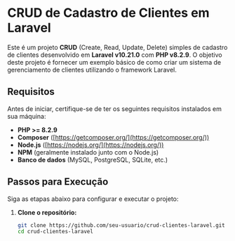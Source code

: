 # CRUD de Cadastro de Clientes em Laravel

Este é um projeto **CRUD** (Create, Read, Update, Delete) simples de cadastro de clientes desenvolvido em **Laravel v10.21.0** com **PHP v8.2.9**. O objetivo deste projeto é fornecer um exemplo básico de como criar um sistema de gerenciamento de clientes utilizando o framework Laravel.

## Requisitos

Antes de iniciar, certifique-se de ter os seguintes requisitos instalados em sua máquina:

-   **PHP >= 8.2.9**
-   **Composer** ([https://getcomposer.org/](https://getcomposer.org/))
-   **Node.js** ([https://nodejs.org/](https://nodejs.org/))
-   **NPM** (geralmente instalado junto com o Node.js)
-   **Banco de dados** (MySQL, PostgreSQL, SQLite, etc.)

## Passos para Execução

Siga as etapas abaixo para configurar e executar o projeto:

1. **Clone o repositório:**

    ```bash
    git clone https://github.com/seu-usuario/crud-clientes-laravel.git
    cd crud-clientes-laravel
    ```
